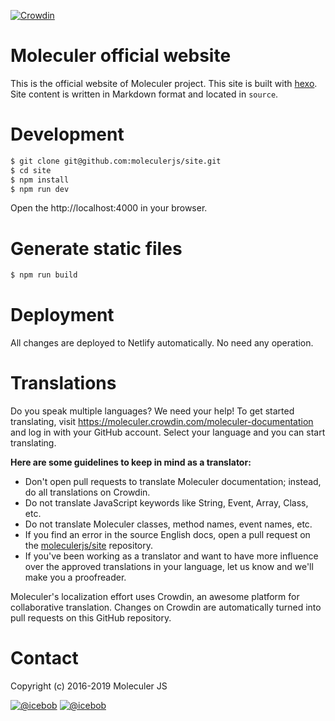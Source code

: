 [![Crowdin](https://badges.crowdin.net/e/e908dbdd2d3a53a1dcce0fed5c5e68ab/localized.svg)](moleculer.crowdin.com/moleculer-documentation)

# Moleculer official website

This is the official website of Moleculer project. This site is built with [hexo](https://hexo.io/). Site content is written in Markdown format and located in `source`.

# Development

```bash
$ git clone git@github.com:moleculerjs/site.git
$ cd site
$ npm install
$ npm run dev
```

Open the http://localhost:4000 in your browser.

# Generate static files

```bash
$ npm run build
```

# Deployment
All changes are deployed to Netlify automatically. No need any operation.

# Translations
Do you speak multiple languages? We need your help!
To get started translating, visit https://moleculer.crowdin.com/moleculer-documentation and log in with your GitHub account.
Select your language and you can start translating.

**Here are some guidelines to keep in mind as a translator:**

- Don't open pull requests to translate Moleculer documentation; instead, do all translations on Crowdin.
- Do not translate JavaScript keywords like String, Event, Array, Class, etc.
- Do not translate Moleculer classes, method names, event names, etc.
- If you find an error in the source English docs, open a pull request on the [moleculerjs/site](https://github.com/moleculerjs/site) repository.
- If you've been working as a translator and want to have more influence over the approved translations in your language, let us know and we'll make you a proofreader.

Moleculer's localization effort uses Crowdin, an awesome platform for collaborative translation. Changes on Crowdin are automatically turned into pull requests on this GitHub repository.


# Contact
Copyright (c) 2016-2019 Moleculer JS

[![@icebob](https://img.shields.io/badge/github-moleculerjs-green.svg)](https://github.com/moleculerjs) [![@icebob](https://img.shields.io/badge/twitter-MoleculerJS-blue.svg)](https://twitter.com/MoleculerJS)
